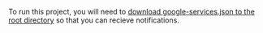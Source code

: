 To run this project, you will need to [download google-services.json to the root directory](https://support.google.com/firebase/answer/7015592?hl=en#zippy=%2Cin-this-article) so that you can recieve notifications.